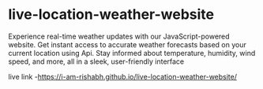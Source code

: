 # live-location-weather-website
Experience real-time weather updates with our JavaScript-powered website. Get instant access to accurate weather forecasts based on your current location using Api. Stay informed about temperature, humidity, wind speed, and more, all in a sleek, user-friendly interface

live link -https://i-am-rishabh.github.io/live-location-weather-website/
